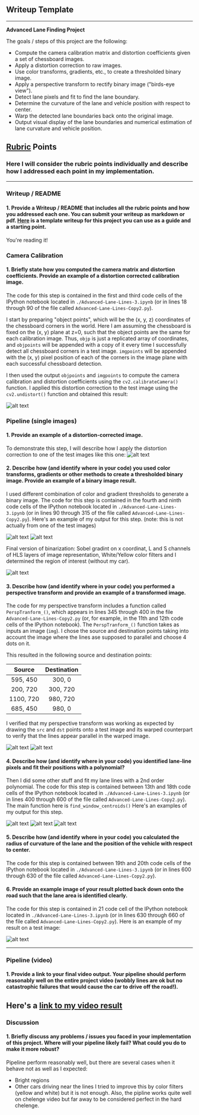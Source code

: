## Writeup Template

---

**Advanced Lane Finding Project**

The goals / steps of this project are the following:

* Compute the camera calibration matrix and distortion coefficients given a set of chessboard images.
* Apply a distortion correction to raw images.
* Use color transforms, gradients, etc., to create a thresholded binary image.
* Apply a perspective transform to rectify binary image ("birds-eye view").
* Detect lane pixels and fit to find the lane boundary.
* Determine the curvature of the lane and vehicle position with respect to center.
* Warp the detected lane boundaries back onto the original image.
* Output visual display of the lane boundaries and numerical estimation of lane curvature and vehicle position.

[//]: # (Image References)

[image1]: ./examples/undistort_output.png "Undistorted"
[image2]: ./examples/undistort_example.png "Road Transformed"
[image3]: ./examples/binary_example_1.png "Binary Example1"
[image7]: ./examples/binary_example_2.png "Binary Example2"
[image8]: ./examples/binary_example_3.png "Binary Example3"
[image4]: ./examples/pers_trans.png "Warp Example"
[image9]: ./examples/pers_trans2.png "Warp Example"
[image5]: ./examples/poly.png "Fit Visual"
[image10]:./examples/poly1.png "Fit Visual"
[image11]:./examples/poly2.png "Fit Visual"
[image6]: ./examples/lines.png "Output"
[video1]: ./project_video_out.mp4 "Video"

## [Rubric](https://review.udacity.com/#!/rubrics/571/view) Points

### Here I will consider the rubric points individually and describe how I addressed each point in my implementation.  

---

### Writeup / README

#### 1. Provide a Writeup / README that includes all the rubric points and how you addressed each one.  You can submit your writeup as markdown or pdf.  [Here](https://github.com/udacity/CarND-Advanced-Lane-Lines/blob/master/writeup_template.md) is a template writeup for this project you can use as a guide and a starting point.  

You're reading it!

### Camera Calibration

#### 1. Briefly state how you computed the camera matrix and distortion coefficients. Provide an example of a distortion corrected calibration image.

The code for this step is contained in the first and third code cells of the IPython notebook located in `./Advanced-Lane-Lines-3.ipynb` (or in lines 18 through 90 of the file called `Advanced-Lane-Lines-Copy2.py`).  

I start by preparing "object points", which will be the (x, y, z) coordinates of the chessboard corners in the world. Here I am assuming the chessboard is fixed on the (x, y) plane at z=0, such that the object points are the same for each calibration image.  Thus, `objp` is just a replicated array of coordinates, and `objpoints` will be appended with a copy of it every time I successfully detect all chessboard corners in a test image.  `imgpoints` will be appended with the (x, y) pixel position of each of the corners in the image plane with each successful chessboard detection.  

I then used the output `objpoints` and `imgpoints` to compute the camera calibration and distortion coefficients using the `cv2.calibrateCamera()` function.  I applied this distortion correction to the test image using the `cv2.undistort()` function and obtained this result: 

![alt text][image1]

### Pipeline (single images)

#### 1. Provide an example of a distortion-corrected image.

To demonstrate this step, I will describe how I apply the distortion correction to one of the test images like this one:
![alt text][image2]

#### 2. Describe how (and identify where in your code) you used color transforms, gradients or other methods to create a thresholded binary image.  Provide an example of a binary image result.

I used different combination of color and gradient thresholds to generate a binary image. The code for this step is contained in the fourth and ninth code cells of the IPython notebook located in `./Advanced-Lane-Lines-3.ipynb` (or in lines 90 through 315 of the file called `Advanced-Lane-Lines-Copy2.py`).  Here's an example of my output for this step.  (note: this is not actually from one of the test images)

![alt text][image3]
![alt text][image7]

Final version of binarization: Sobel gradint on x coordinat, L and S channels of HLS layers of image representation, White/Yellow color filters and I determined the region of interest (without my car).

![alt text][image8]

#### 3. Describe how (and identify where in your code) you performed a perspective transform and provide an example of a transformed image.

The code for my perspective transform includes a function called `PerspTranform_()`, which appears in lines 345 through 400 in the file `Advanced-Lane-Lines-Copy2.py` (or, for example, in the 11th and 12th code cells of the IPython notebook).  The `PerspTranform_()` function takes as inputs an image (`img`).  I chose the source and destination points taking into account the image where the lines ase supposed to parallel and choose 4 dots on it.

This resulted in the following source and destination points:
     

| Source        | Destination   | 
|:-------------:|:-------------:| 
| 595, 450      | 300, 0        | 
| 200, 720      | 300, 720      |
| 1100, 720     | 980, 720      |
| 685, 450      | 980, 0        |

I verified that my perspective transform was working as expected by drawing the `src` and `dst` points onto a test image and its warped counterpart to verify that the lines appear parallel in the warped image.

![alt text][image4]
![alt text][image9]

#### 4. Describe how (and identify where in your code) you identified lane-line pixels and fit their positions with a polynomial?

Then I did some other stuff and fit my lane lines with a 2nd order polynomial. The code for this step is contained between 13th and 18th code cells of the IPython notebook located in `./Advanced-Lane-Lines-3.ipynb` (or in lines 400 through 600 of the file called `Advanced-Lane-Lines-Copy2.py`). The main function here is `find_window_centroids()` Here's an examples of my output for this step. 

![alt text][image5]
![alt text][image10]
![alt text][image11]

#### 5. Describe how (and identify where in your code) you calculated the radius of curvature of the lane and the position of the vehicle with respect to center.

The code for this step is contained between 19th and 20th code cells of the IPython notebook located in `./Advanced-Lane-Lines-3.ipynb` (or in lines 600 through 630 of the file called `Advanced-Lane-Lines-Copy2.py`).

#### 6. Provide an example image of your result plotted back down onto the road such that the lane area is identified clearly.

The code for this step is contained in 21 code cell of the IPython notebook located in `./Advanced-Lane-Lines-3.ipynb` (or in lines 630 through 660 of the file called `Advanced-Lane-Lines-Copy2.py`). Here is an example of my result on a test image:

![alt text][image6]

---

### Pipeline (video)

#### 1. Provide a link to your final video output.  Your pipeline should perform reasonably well on the entire project video (wobbly lines are ok but no catastrophic failures that would cause the car to drive off the road!).

Here's a [link to my video result](./project_video_out.mp4)
---

### Discussion

#### 1. Briefly discuss any problems / issues you faced in your implementation of this project.  Where will your pipeline likely fail?  What could you do to make it more robust?

 Pipeline perform reasonably well, but there are several cases when it behave not as well as I expected:
 * Bright regions
 * Other cars driving near the lines
 I tried to improve this by color filters (yellow and white) but it is not enough. Also, the pipline works quite well on chelenge video but far away to be considered perfect in the hard chelenge.
